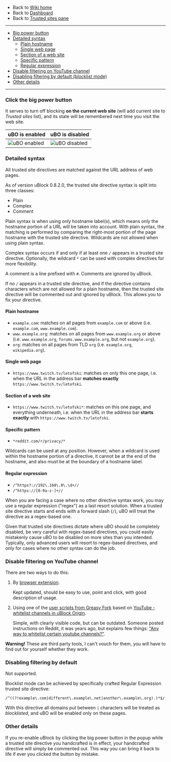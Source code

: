 - Back to [Wiki home](./)
- Back to [Dashboard](./Dashboard)
- Back to [Trusted sites pane](./Dashboard:-Trusted-sites)

***
 - [Big power button](#click-the-big-power-button)
 - [Detailed syntax](#detailed-syntax)
    - [Plain hostname](#plain-hostname)
    - [Single web page](#single-web-page)
    - [Section of a web site](#section-of-a-web-site)
    - [Specific pattern](#specific-pattern)
    - [Regular expression](#regular-expression-1917)
 - [Disable filtering on YouTube channel](#disable-filtering-on-youtube-channel)
 - [Disabling filtering by default (blocklist mode)](#disabling-filtering-by-default)
 - [Other details](#other-details)

***

### Click the big power button
It serves to turn off blocking **on the current web site** (will add current site to _Trusted sites_ list), and its state will be remembered next time you visit the web site.

| uBO is enabled | uBO is disabled |
| -------------- | --------------- |
| ![uBO enabled](https://user-images.githubusercontent.com/585534/89903803-1caf4200-dbb6-11ea-95b2-16a807781de0.png) | ![uBO disabled](https://user-images.githubusercontent.com/585534/89904193-9fd09800-dbb6-11ea-9b29-db2506fe577f.png) |


### Detailed syntax

All trusted site directives are matched against the URL address of web pages.

As of version uBlock 0.8.2.0, the trusted site directive syntax is split into three classes:
- Plain
- Complex
- Comment

Plain syntax is when using only hostname label(s), which means only the hostname portion of a URL will be taken into account.  With plain syntax, the matching is performed by comparing the right-most portion of the page hostname with the trusted site directive.  Wildcards are not allowed when using plain syntax.

Complex syntax occurs if and only if at least one `/` appears in a trusted site directive.  Optionally, the wildcard `*` can be used with complex directives for more flexibility.

A comment is a line prefixed with `#`.  Comments are ignored by uBlock.

If no `/` appears in a trusted site directive, and if the directive contains characters which are not allowed for a plain hostname, then the trusted site directive will be commented out and ignored by uBlock.  This allows you to fix your directive.

#### Plain hostname

- `example.com`: matches on all pages from `example.com` or above (i.e. `example.com`, `www.example.com`).
- `www.example.org`: matches on all pages from `www.example.org` or above (i.e. `www.example.org`, `forums.www.example.org`, but not `example.org`).
- `org`: matches on all pages from TLD `org` (i.e. `example.org`, `wikipedia.org`).

#### Single web page

- `https://www.twitch.tv/letofski`: matches on only this one page, i.e. when the URL in the address bar **matches exactly** `https://www.twitch.tv/letofski`.

#### Section of a web site

 - `https://www.twitch.tv/letofski*`: matches on this one page, and everything underneath, i.e. when the URL in the address bar **starts exactly** with `https://www.twitch.tv/letofski`.

#### Specific pattern

- `*reddit.com/r/privacy/*`

Wildcards can be used at any position. However, when a wildcard is used within the hostname portion of a directive, it cannot be at the end of the hostname, and also must be at the boundary of a hostname label.

#### Regular expression

- `/^https?://192\.168\.0\.\d+//`
- `/^https://[0-9a-z-]+//`

When you are facing a case where no other directive syntax work, you may use a regular expression ("regex") as a last resort solution. When a trusted site directive starts and ends with a forward slash (`/`), uBO will treat the directive as a regex-based one.

Given that trusted site directives dictate where uBO should be completely disabled, be very careful with regex-based directives, you could easily mistakenly cause uBO to be disabled on more sites than you intended. Typically, only advanced users will resort to regex-based directives, and only for cases where no other syntax can do the job.

### Disable filtering on YouTube channel

There are two ways to do this:

1. By [browser extension](https://github.com/x0a/YouTube-Channel-Whitelist-for-uBlock-Origin#youtube-channel-whitelist-for-ublock-origin).

	Kept updated, should be easy to use, point and click, with good description of usage.
2. Using one of the [user scripts from Greasy Fork](https://greasyfork.org/en/scripts?q=YouTube+whitelist+channels+in+uBlock+Origin&sort=updated) based on [YouTube - whitelist channels in uBlock Origin](https://greasyfork.org/en/scripts/13226-youtube-whitelist-channels-in-ublock-origin).

	Simple, with clearly visible code, but can be outdated. Someone posted instructions on Reddit, it was years ago, but explains few things: ["Any way to whitelist certain youtube channels?"](https://www.reddit.com/r/ublock/comments/4x4jol/any_way_to_whitelist_certain_youtube_channels/).

**Warning!** These are third party tools, I can't vouch for them, you will have to find out for yourself whether they work.

### Disabling filtering by default

Not supported.

Blocklist mode can be achieved by specifically crafted Regular Expression trusted site directive:

    /^((?!example\.com|different\.example\.net|another\.example\.org).)*$/

With this directive all domains put between `|` characters will be treated as _blocklisted_, and uBO will be enabled only on these pages.

### Other details

If you re-enable uBlock by clicking the big power button in the popup while a trusted site directive you handcrafted is in effect, your handcrafted directive will simply be commented out. This way you can bring it back to life if ever you clicked the button by mistake.
